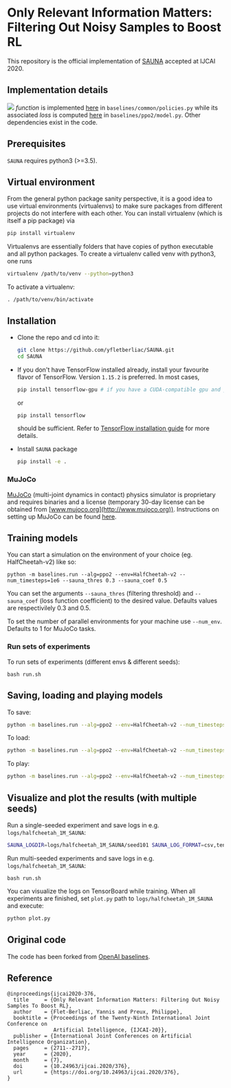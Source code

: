 # Only Relevant Information Matters:</br>Filtering Out Noisy Samples to Boost RL
This repository is the official implementation of [SAUNA]() accepted at IJCAI 2020.

## Implementation details
<img src="https://render.githubusercontent.com/render/math?math=\mathcal{V}^{ex}"> *function* is implemented [here](https://github.com/yfletberliac/SAUNA/blob/142a4e7e9eb63e6ab9f87877a01dfc6eeb6e3f85/baselines/common/policies.py#L66) in `baselines/common/policies.py` while its associated *loss* is computed [here](https://github.com/yfletberliac/SAUNA/blob/142a4e7e9eb63e6ab9f87877a01dfc6eeb6e3f85/baselines/ppo2/model.py#L90) in `baselines/ppo2/model.py`. Other dependencies exist in the code.

## Prerequisites
`SAUNA` requires python3 (>=3.5).
    
## Virtual environment
From the general python package sanity perspective, it is a good idea to use virtual environments (virtualenvs) to make sure packages from different projects do not interfere with each other. You can install virtualenv (which is itself a pip package) via
```bash
pip install virtualenv
```
Virtualenvs are essentially folders that have copies of python executable and all python packages.
To create a virtualenv called venv with python3, one runs 
```bash
virtualenv /path/to/venv --python=python3
```
To activate a virtualenv: 
```
. /path/to/venv/bin/activate
```

## Installation
- Clone the repo and cd into it:
    ```bash
    git clone https://github.com/yfletberliac/SAUNA.git
    cd SAUNA
    ```
- If you don't have TensorFlow installed already, install your favourite flavor of TensorFlow. Version `1.15.2` is preferred. In most cases, 
    ```bash 
    pip install tensorflow-gpu # if you have a CUDA-compatible gpu and proper drivers
    ```
    or 
    ```bash
    pip install tensorflow
    ```
    should be sufficient. Refer to [TensorFlow installation guide](https://www.tensorflow.org/install/)
    for more details. 

- Install `SAUNA` package
    ```bash
    pip install -e .
    ```
    
### MuJoCo
[MuJoCo](http://www.mujoco.org) (multi-joint dynamics in contact) physics simulator is proprietary and requires binaries and a license (temporary 30-day license can be obtained from [www.mujoco.org](http://www.mujoco.org)). Instructions on setting up MuJoCo can be found [here](https://github.com/openai/mujoco-py).

## Training models
You can start a simulation on the environment of your choice (eg. HalfCheetah-v2) like so:
```
python -m baselines.run --alg=ppo2 --env=HalfCheetah-v2 --num_timesteps=1e6 --sauna_thres 0.3 --sauna_coef 0.5
```
You can set the arguments `--sauna_thres` (filtering threshold) and `--sauna_coef` (loss function coefficient) to the desired value. Defaults values are respectivilely 0.3 and 0.5.

To set the number of parallel environments for your machine use `--num_env`. Defaults to 1 for MuJoCo tasks.

### Run sets of experiments
To run sets of experiments (different envs & different seeds):
```
bash run.sh
```

## Saving, loading and playing models
To save:
```bash
python -m baselines.run --alg=ppo2 --env=HalfCheetah-v2 --num_timesteps=1e6 --save_path=models/mujoco/halfcheetah_1M_SAUNA
```
To load:
```bash
python -m baselines.run --alg=ppo2 --env=HalfCheetah-v2 --num_timesteps=1e6 --load_path=~/models/halfcheetah_1M_SAUNA
```
To play:
```bash
python -m baselines.run --alg=ppo2 --env=HalfCheetah-v2 --num_timesteps=0 --load_path=~/models/halfcheetah_1M_SAUNA --play
```

## Visualize and plot the results (with multiple seeds)
Run a single-seeded experiment and save logs in e.g. `logs/halfcheetah_1M_SAUNA`:
```bash
SAUNA_LOGDIR=logs/halfcheetah_1M_SAUNA/seed101 SAUNA_LOG_FORMAT=csv,tensorboard,stdout python -m baselines.run --alg=ppo2 --env=HalfCheetah-v2 --num_timesteps=1e6 --save_path=~/models/halfcheetah_1M_SAUNA --seed 101
```
Run multi-seeded experiments and save logs in e.g. `logs/halfcheetah_1M_SAUNA`:
```
bash run.sh
```
You can visualize the logs on TensorBoard while training. When all experiments are finished, set `plot.py` path to `logs/halfcheetah_1M_SAUNA` and execute:
```python
python plot.py
```

## Original code
The code has been forked from [OpenAI baselines](https://github.com/openai/baselines).

## Reference
```
@inproceedings{ijcai2020-376,
  title     = {Only Relevant Information Matters: Filtering Out Noisy Samples To Boost RL},
  author    = {Flet-Berliac, Yannis and Preux, Philippe},
  booktitle = {Proceedings of the Twenty-Ninth International Joint Conference on
               Artificial Intelligence, {IJCAI-20}},
  publisher = {International Joint Conferences on Artificial Intelligence Organization},             
  pages     = {2711--2717},
  year      = {2020},
  month     = {7},
  doi       = {10.24963/ijcai.2020/376},
  url       = {https://doi.org/10.24963/ijcai.2020/376},
}
```
